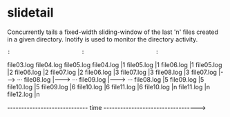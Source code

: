 slidetail
=========

Concurrently tails a fixed-width sliding-window of the last 'n' files created in a given directory.
Inotify is used to monitor the directory activity.

    :                       :                       :
file03.log              file04.log              file05.log
file04.log |1           file05.log |1           file06.log |1
file05.log |2           file06.log |2           file07.log |2
file06.log |3           file07.log |3           file08.log |3
file07.log |---> ···    file08.log |---> ···    file09.log |---> ···
file08.log |5           file09.log |5           file10.log |5
file09.log |6           file10.log |6           file11.log |6
file10.log |n           file11.log |n           file12.log |n

----------------------------- time ---------------------------------->
